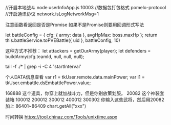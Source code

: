 //开启本地战斗
node userInfoApp.js 10003
//数据包打包格式
pomelo-protocol
//开启通讯协议
network.isLogNetworkMsg=1


注意函数看返回是否是Promise
如果不是Promise则要用回调形式写法

let battleConfig = { cfg: { army: data }, avgHpMax: boss.maxHp };
        return this.battleService.toPVEBattle({ uid }, battleConfig, 10)

这种方式不推荐：
        let attackers = getOurArmy(player);
        let defenders = buildArmy(cfg.teamId, null, null, null);

tail -f ./* | grep -i -C 4 'startInterval'

个人DATA信息查看
var r1 = tkUser.remote.data.mainPower;
var l1 = tkUser.embattle.dsEmbattlePower.value;


168888 这个道具，你穿上就加战斗力，但是你别放策划服。
20082 这个神装套装箱
100012 200012  300012  400012  300302
你输入这些武将，然后用20082加上
86401~86409
chart.getAll("xxx")

时间转换
https://tool.chinaz.com/Tools/unixtime.aspx